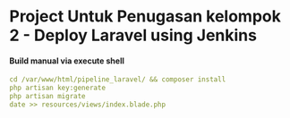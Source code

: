 # Project Untuk Penugasan kelompok 2 - Deploy Laravel using Jenkins

#### Build manual via execute shell


```yml
cd /var/www/html/pipeline_laravel/ && composer install
php artisan key:generate
php artisan migrate
date >> resources/views/index.blade.php
```
